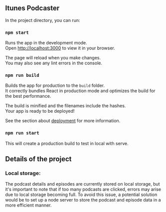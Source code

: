 ## Itunes Podcaster

In the project directory, you can run:

### `npm start`

Runs the app in the development mode.\
Open [http://localhost:3000](http://localhost:3000) to view it in your browser.

The page will reload when you make changes.\
You may also see any lint errors in the console.


### `npm run build`

Builds the app for production to the `build` folder.\
It correctly bundles React in production mode and optimizes the build for the best performance.

The build is minified and the filenames include the hashes.\
Your app is ready to be deployed!

See the section about [deployment](https://facebook.github.io/create-react-app/docs/deployment) for more information.

### `npm run start`

This will create a production build to test in local with serve.


## Details of the project

### Local storage:
The podcast details and episodes are currently stored on local storage, but it's important to note that if too many podcasts are clicked, errors may arise due to local storage becoming full. To avoid this issue, a potential solution would be to set up a node server to store the podcast and episode data in a more efficient manner.

### 
